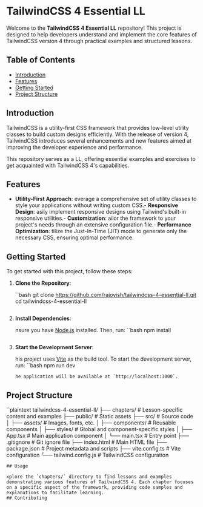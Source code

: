 # TailwindCSS 4 Essential LL

Welcome to the **TailwindCSS 4 Essential LL** repository! This project is designed to help developers understand and implement the core features of TailwindCSS version 4 through practical examples and structured lessons.

## Table of Contents

- [Introduction](#introduction)
- [Features](#features)
- [Getting Started](#getting-started)
- [Project Structure](#project-structure)

## Introduction

TailwindCSS is a utility-first CSS framework that provides low-level utility classes to build custom designs efficiently. With the release of version 4, TailwindCSS introduces several enhancements and new features aimed at improving the developer experience and performance.

This repository serves as a LL, offering essential examples and exercises to get acquainted with TailwindCSS 4's capabilities.

## Features

- **Utility-First Approach**: everage a comprehensive set of utility classes to style your applications without writing custom CSS.- **Responsive Design**: asily implement responsive designs using Tailwind's built-in responsive utilities.- **Customization**: ailor the framework to your project's needs through an extensive configuration file.- **Performance Optimization**: tilize the Just-In-Time (JIT) mode to generate only the necessary CSS, ensuring optimal performance.

## Getting Started

To get started with this project, follow these steps:

1. **Clone the Repository**:

   ``bash
   git clone https://github.com/rajoyish/tailwindcss-4-essential-ll.git
   cd tailwindcss-4-essential-ll

   ```

   ```

2. **Install Dependencies**:

   nsure you have [Node.js](https://nodejs.org/) installed. Then, run:
   ``bash
   npm install

   ```

   ```

3. **Start the Development Server**:

   his project uses [Vite](https://vitejs.dev/) as the build tool. To start the development server, run:
   ``bash
   npm run dev

   ```
   he application will be available at `http://localhost:3000`.
   ```

## Project Structure

``plaintext
tailwindcss-4-essential-ll/
├── chapters/ # Lesson-specific content and examples
├── public/ # Static assets
├── src/ # Source code
│ ├── assets/ # Images, fonts, etc.
│ ├── components/ # Reusable components
│ ├── styles/ # Global and component-specific styles
│ ├── App.tsx # Main application component
│ └── main.tsx # Entry point
├── .gitignore # Git ignore file
├── index.html # Main HTML file
├── package.json # Project metadata and scripts
├── vite.config.ts # Vite configuration
└── tailwind.config.js # TailwindCSS configuration

```
## Usage

xplore the `chapters/` directory to find lessons and examples demonstrating various features of TailwindCSS 4. Each chapter focuses on a specific aspect of the framework, providing code samples and explanations to facilitate learning.
## Contributing
```
